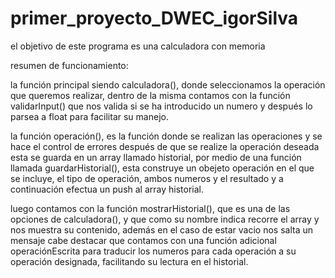 # primer_proyecto_DWEC_igorSilva
el objetivo de este programa es una calculadora con memoria

resumen de funcionamiento:

la función principal siendo calculadora(), donde seleccionamos la operación que queremos realizar,
dentro de la misma contamos con la función validarInput() que nos valida si se ha introducido
un numero y después lo parsea a float para facilitar su manejo.

la función operación(), es la función donde se realizan las operaciones y se hace el control de errores
después de que se realize la operación deseada esta se guarda en un array llamado historial, por
medio de una función llamada guardarHistorial(), esta construye un obejeto operación en el que se incluye,
el tipo de operación, ambos numeros y el resultado y a continuación efectua un push al array historial.

luego contamos con la función mostrarHistorial(), que es una de las opciones de calculadora(), y que como
su nombre indica recorre el array y nos muestra su contenido, además en el caso de estar vacio nos salta un mensaje
cabe destacar que contamos con una función adicional operaciónEscrita para traducir los numeros para cada operación
a su operación designada, facilitando su lectura en el historial.
